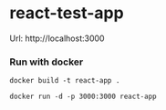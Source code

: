 # react-test-app

Url: http://localhost:3000

### Run with docker

```
docker build -t react-app .
```

```
docker run -d -p 3000:3000 react-app
```
